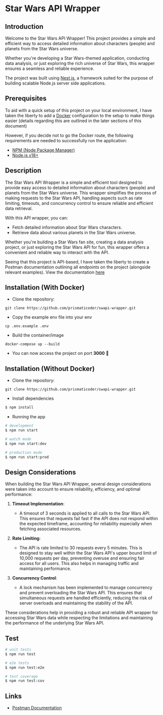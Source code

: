 # Star Wars API Wrapper

## Introduction

Welcome to the Star Wars API Wrapper! This project provides a simple and efficient way to access detailed information about characters (people) and planets from the Star Wars universe.

Whether you're developing a Star Wars-themed application, conducting data analysis, or just exploring the rich universe of Star Wars, this wrapper ensures a seamless and reliable experience.

The project was built using [Nest.js](https://github.com/nestjs/nest), a framework suited for the purpose of building scalable Node.js server side applications.

## Prerequisites

To aid with a quick setup of this project on your local environment, I have taken the liberty to add a [Docker](https://docs.docker.com/get-docker/) configuration to the setup to make things easier (details regarding this are outlined in the later sections of this document)

However, if you decide not to go the Docker route, the following requirements are needed to successfully run the application:

- [NPM (Node Package Manager)](https://www.npmjs.com/get-npm)
- [Node.js v18+](https://nodejs.org/en/download/)

## Description

The Star Wars API Wrapper is a simple and efficient tool designed to provide easy access to detailed information about characters (people) and planets from the Star Wars universe. This wrapper simplifies the process of making requests to the Star Wars API, handling aspects such as rate limiting, timeouts, and concurrency control to ensure reliable and efficient data retrieval.

With this API wrapper, you can:

- Fetch detailed information about Star Wars characters.
- Retrieve data about various planets in the Star Wars universe.

Whether you're building a Star Wars fan site, creating a data analysis project, or just exploring the Star Wars API for fun, this wrapper offers a convenient and reliable way to interact with the API.

Seeing that this project is API-based, I have taken the liberty to create a Postman documentation outlining all endpoints on the project (alongside relevant examples). View the documentation [here](https://documenter.getpostman.com/view/13400573/2s935pohwv)

## Installation (With Docker)

- Clone the repository:

```
git clone https://github.com/prismaticoder/swapi-wrapper.git
```

- Copy the example env file into your env

```
cp .env.example .env
```

- Build the container/image

```
docker-compose up --build
```

- You can now access the project on port <b>3000</b> 🎉

## Installation (Without Docker)

- Clone the repository:

```
git clone https://github.com/prismaticoder/swapi-wrapper.git
```

- Install dependencies

```bash
$ npm install
```

- Running the app

```bash
# development
$ npm run start

# watch mode
$ npm run start:dev

# production mode
$ npm run start:prod
```

## Design Considerations

When building the Star Wars API Wrapper, several design considerations were taken into account to ensure reliability, efficiency, and optimal performance:

1. **Timeout Implementation**:

   - A timeout of 3 seconds is applied to all calls to the Star Wars API. This ensures that requests fail fast if the API does not respond within the expected timeframe, accounting for reliability especially when fetching associated resources.

2. **Rate Limiting**:

   - The API is rate limited to 30 requests every 5 minutes. This is designed to stay well within the Star Wars API's upper bound limit of 10,000 requests per day, preventing overuse and ensuring fair access for all users. This also helps in managing traffic and maintaining performance.

3. **Concurrency Control**:
   - A lock mechanism has been implemented to manage concurrency and prevent overloading the Star Wars API. This ensures that simultaneous requests are handled efficiently, reducing the risk of server overloads and maintaining the stability of the API.

These considerations help in providing a robust and reliable API wrapper for accessing Star Wars data while respecting the limitations and maintaining the performance of the underlying Star Wars API.

## Test

```bash
# unit tests
$ npm run test

# e2e tests
$ npm run test:e2e

# test coverage
$ npm run test:cov
```

## Links

- [Postman Documentation](https://documenter.getpostman.com/view/13400573/2sA3kVj1cL)
